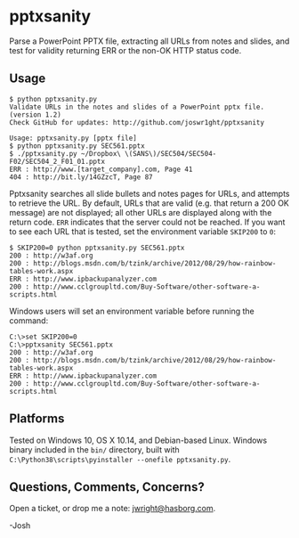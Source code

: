 # pptxsanity

Parse a PowerPoint PPTX file, extracting all URLs from notes and slides, and
test for validity returning ERR or the non-OK HTTP status code.

## Usage

```
$ python pptxsanity.py
Validate URLs in the notes and slides of a PowerPoint pptx file. (version 1.2)
Check GitHub for updates: http://github.com/joswr1ght/pptxsanity

Usage: pptxsanity.py [pptx file]
$ python pptxsanity.py SEC561.pptx
$ ./pptxsanity.py ~/Dropbox\ \(SANS\)/SEC504/SEC504-F02/SEC504_2_F01_01.pptx
ERR : http://www.[target_company].com, Page 41
404 : http://bit.ly/14GZzcT, Page 87
```

Pptxsanity searches all slide bullets and notes pages for URLs, and attempts to retrieve the URL.
By default, URLs that are valid (e.g. that return a 200 OK message) are not displayed; all other URLs are displayed along
with the return code.  `ERR` indicates that the server could not be reached.  If you want to see each URL that is tested,
set the environment variable `SKIP200` to `0`:

```
$ SKIP200=0 python pptxsanity.py SEC561.pptx
200 : http://w3af.org
200 : http://blogs.msdn.com/b/tzink/archive/2012/08/29/how-rainbow-tables-work.aspx
ERR : http://www.ipbackupanalyzer.com
200 : http://www.cclgroupltd.com/Buy-Software/other-software-a-scripts.html
```

Windows users will set an environment variable before running the command:
```
C:\>set SKIP200=0
C:\>pptxsanity SEC561.pptx
200 : http://w3af.org
200 : http://blogs.msdn.com/b/tzink/archive/2012/08/29/how-rainbow-tables-work.aspx
ERR : http://www.ipbackupanalyzer.com
200 : http://www.cclgroupltd.com/Buy-Software/other-software-a-scripts.html
```

## Platforms

Tested on Windows 10, OS X 10.14, and Debian-based Linux. Windows binary
included in the `bin/` directory, built with `C:\Python38\scripts\pyinstaller
--onefile pptxsanity.py`.

## Questions, Comments, Concerns?

Open a ticket, or drop me a note: jwright@hasborg.com.

-Josh
